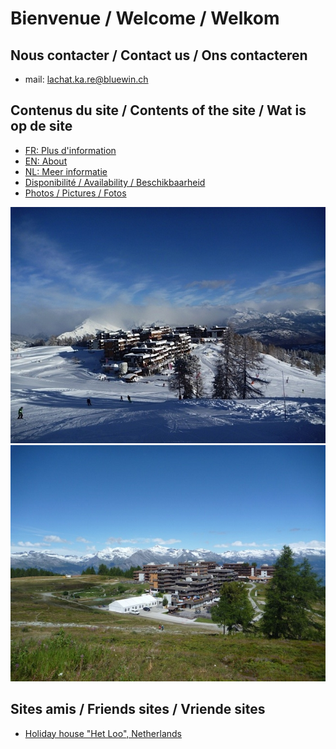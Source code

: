 <link rel="shortcut icon" type="image/png" href="/favicon.png">

# Bienvenue / Welcome / Welkom

## Nous contacter / Contact us / Ons contacteren

- mail: [lachat.ka.re@bluewin.ch](lachat.ka.re@bluewin.ch)

## Contenus du site / Contents of the site / Wat is op de site

- [FR: Plus d'information](about_fr.md)
- [EN: About](about_en.md)
- [NL: Meer informatie](about_nl.md)
- [Disponibilité / Availability / Beschikbaarheid](agenda.md)
- [Photos / Pictures / Fotos](images.md)

![Thyon en hiver](images/thyon_hiver.jpg)
![Thyon en été](images/thyon_ete.jpg)

## Sites amis / Friends sites / Vriende sites

- [Holiday house "Het Loo", Netherlands](http://www.hetloo-spankeren.nl/)